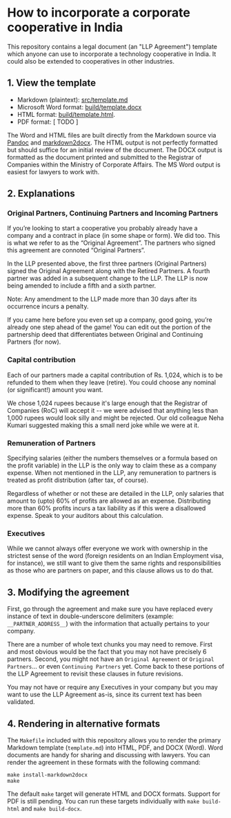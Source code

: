 # How to incorporate a corporate cooperative in India

This repository contains a legal document (an "LLP Agreement") template which anyone can use to incorporate a technology cooperative in India. It could also be extended to cooperatives in other industries.

## 1. View the template

* Markdown (plaintext): [src/template.md](https://github.com/nilenso/cooperative-agreement/blob/master/src/template.md)
* Microsoft Word format: [build/template.docx](https://github.com/nilenso/cooperative-agreement/blob/master/build/template.docx)
* HTML format: [build/template.html](https://github.com/nilenso/cooperative-agreement/blob/master/build/template.html).
* PDF format: \[ TODO \]

The Word and HTML files are built directly from the Markdown source via [Pandoc](http://pandoc.org/) and [markdown2docx](https://github.com/nilenso/markdown2docx). The HTML output is not perfectly formatted but should suffice for an initial review of the document. The DOCX output is formatted as the document printed and submitted to the Registrar of Companies within the Ministry of Corporate Affairs. The MS Word output is easiest for lawyers to work with.

## 2. Explanations

### Original Partners, Continuing Partners and Incoming Partners

If you’re looking to start a cooperative you probably already have a company and a contract in place (in some shape or form). We did too. This is what we refer to as the “Original Agreement”. The partners who signed this agreement are connoted “Original Partners”.

In the LLP presented above, the first three partners (Original Partners) signed the Original Agreement along with the Retired Partners. A fourth partner was added in a subsequent change to the LLP. The LLP is now being amended to include a fifth and a sixth partner.

Note: Any amendment to the LLP made more than 30 days after its occurrence incurs a penalty.

If you came here before you even set up a company, good going, you’re already one step ahead of the game! You can edit out the portion of the partnership deed that differentiates between Original and Continuing Partners (for now).

### Capital contribution

Each of our partners made a capital contribution of Rs. 1,024, which is to be refunded to them when they leave (retire). You could choose any nominal (or significant!) amount you want.

We chose 1,024 rupees because it's large enough that the Registrar of Companies (RoC) will accept it -- we were advised that anything less than 1,000 rupees would look silly and might be rejected. Our old colleague Neha Kumari suggested making this a small nerd joke while we were at it.

### Remuneration of Partners

Specifying salaries (either the numbers themselves or a formula based on the profit variable) in the LLP is the only way to claim these as a company expense. When not mentioned in the LLP, any remuneration to partners is treated as profit distribution (after tax, of course).

Regardless of whether or not these are detailed in the LLP, only salaries that amount to (upto) 60% of profits are allowed as an expense. Distributing more than 60% profits incurs a tax liability as if this were a disallowed expense. Speak to your auditors about this calculation.

### Executives

While we cannot always offer everyone we work with ownership in the strictest sense of the word (foreign residents on an Indian Employment visa, for instance), we still want to give them the same rights and responsibilities as those who are partners on paper, and this clause allows us to do that.

## 3. Modifying the agreement

First, go through the agreement and make sure you have replaced every instance of text in double-underscore delimiters (example: `__PARTNER_ADDRESS__`) with the information that actually pertains to your company.

There are a number of whole text chunks you may need to remove. First and most obvious would be the fact that you may not have precisely 6 partners. Second, you might not have an `Original Agreement` or `Original Partners`... or even `Continuing Partners` yet. Come back to these portions of the LLP Agreement to revisit these clauses in future revisions.

You may not have or require any Executives in your company but you may want to use the LLP Agreement as-is, since its current text has been validated.

## 4. Rendering in alternative formats

The `Makefile` included with this repository allows you to render the primary Markdown template (`template.md`) into HTML, PDF, and DOCX (Word). Word documents are handy for sharing and discussing with lawyers. You can render the agreement in these formats with the following command:

```
make install-markdown2docx
make
```

The default `make` target will generate HTML and DOCX formats. Support for PDF is still pending. You can run these targets individually with `make build-html` and `make build-docx`.
